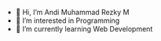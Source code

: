 - 👋 Hi, I’m Andi Muhammad Rezky M
- 👀 I’m interested in Programming
- 🌱 I’m currently learning Web Development

<!---
korokoro22/korokoro22 is a ✨ special ✨ repository because its `README.md` (this file) appears on your GitHub profile.
You can click the Preview link to take a look at your changes.
--->
